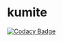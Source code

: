 # kumite
[![Codacy Badge](https://api.codacy.com/project/badge/Grade/eedec893232749098d720c8162906e22)](https://www.codacy.com?utm_source=github.com&amp;utm_medium=referral&amp;utm_content=masamichi/kumite&amp;utm_campaign=Badge_Grade_Dashboard)

